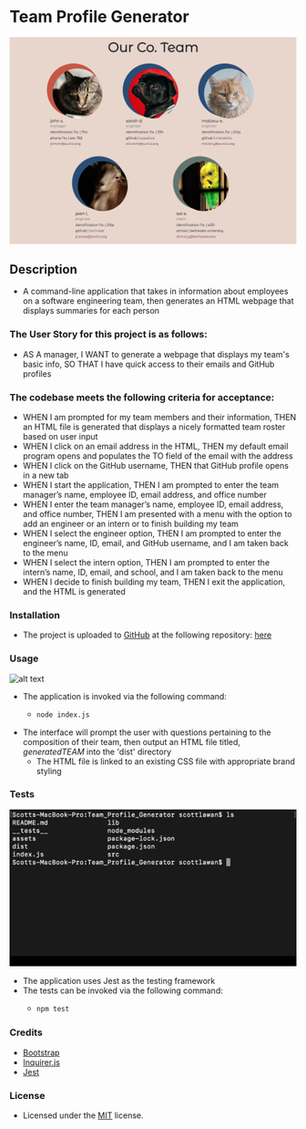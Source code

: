 # Team Profile Generator
![alt text](assets/images/screenshot.png)

## Description
- A command-line application that takes in information about employees on a software engineering team, then generates an HTML webpage that displays summaries for each person

### The User Story for this project is as follows:
- AS A manager, I WANT to generate a webpage that displays my team's basic info, SO THAT I have quick access to their emails and GitHub profiles

### The codebase meets the following criteria for acceptance:
- WHEN I am prompted for my team members and their information, THEN an HTML file is generated that displays a nicely formatted team roster based on user input
- WHEN I click on an email address in the HTML, THEN my default email program opens and populates the TO field of the email with the address
- WHEN I click on the GitHub username, THEN that GitHub profile opens in a new tab
- WHEN I start the application, THEN I am prompted to enter the team manager’s name, employee ID, email address, and office number
- WHEN I enter the team manager’s name, employee ID, email address, and office number, THEN I am presented with a menu with the option to add an engineer or an intern or to finish building my team
- WHEN I select the engineer option, THEN I am prompted to enter the engineer’s name, ID, email, and GitHub username, and I am taken back to the menu
- WHEN I select the intern option, THEN I am prompted to enter the intern’s name, ID, email, and school, and I am taken back to the menu
- WHEN I decide to finish building my team, THEN I exit the application, and the HTML is generated

### Installation
- The project is uploaded to [GitHub](https://github.com/) at the following repository: [here](https://github.com/sourslaw/Team_Profile_Generator)

### Usage
![alt text](assets/images/screenshot_usage.gif)

- The application is invoked via the following command:  
	-	```bash
		node index.js
		```
- The interface will prompt the user with questions pertaining to the composition of their team, then output an HTML file titled, *generatedTEAM* into the 'dist' directory
	- The HTML file is linked to an existing CSS file with appropriate brand styling

### Tests
![alt text](assets/images/screenshot_test.gif)

- The application uses Jest as the testing framework
- The tests can be invoked via the following command:  
	-	```bash
		npm test
		```

### Credits
- [Bootstrap](https://getbootstrap.com/)
- [Inquirer.js](https://www.npmjs.com/package/inquirer)
- [Jest](https://jestjs.io/)

### License
- Licensed under the [MIT](https://opensource.org/licenses/mit-license.php) license.